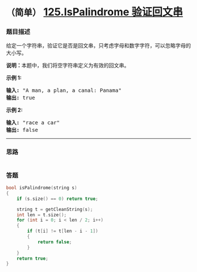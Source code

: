 # `（简单）`  [125.IsPalindrome 验证回文串](https://leetcode-cn.com/problems/valid-palindrome/)

### 题目描述
<p>给定一个字符串，验证它是否是回文串，只考虑字母和数字字符，可以忽略字母的大小写。</p>

<p><strong>说明：</strong>本题中，我们将空字符串定义为有效的回文串。</p>

<p><strong>示例 1:</strong></p>

<pre><strong>输入:</strong> "A man, a plan, a canal: Panama"
<strong>输出:</strong> true
</pre>

<p><strong>示例 2:</strong></p>

<pre><strong>输入:</strong> "race a car"
<strong>输出:</strong> false
</pre>




---
### 思路
```
```


### 答题
``` C++
bool isPalindrome(string s)
{
	if (s.size() == 0) return true;

	string t = getCleanString(s);
	int len = t.size();
	for (int i = 0; i < len / 2; i++)
	{
		if (t[i] != t[len - i - 1])
		{
			return false;
		}
	}
	return true;
}
``` 